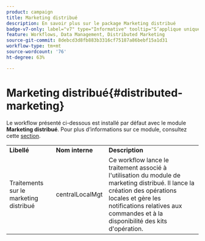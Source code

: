 ```yaml
---
product: campaign
title: Marketing distribué
description: En savoir plus sur le package Marketing distribué
badge-v7-only: label="v7" type="Informative" tooltip="S’applique uniquement à Campaign Classic v7"
feature: Workflows, Data Management, Distributed Marketing
source-git-commit: 8debcd3d8fb883b3316cf75187a86bebf15a1d31
workflow-type: tm+mt
source-wordcount: '76'
ht-degree: 63%

---
```



# Marketing distribué{#distributed-marketing}



Le workflow présenté ci-dessous est installé par défaut avec le module **Marketing distribué**. Pour plus d’informations sur ce module, consultez cette [section](../../distributed/using/about-distributed-marketing.md).

<table> 
 <tbody> 
  <tr> 
   <td> <strong>Libellé</strong><br /> </td> 
   <td> <strong>Nom interne</strong><br /> </td> 
   <td> <strong>Description</strong><br /> </td> 
  </tr> 
  <tr> 
   <td> <span class="uicontrol">Traitements sur le marketing distribué</span> <br /> </td> 
   <td> <span class="uicontrol">centralLocalMgt</span> <br /> </td> 
   <td> Ce workflow lance le traitement associé à l'utilisation du module de marketing distribué. Il lance la création des opérations locales et gère les notifications relatives aux commandes et à la disponibilité des kits d'opération.<br /> </td> 
  </tr> 
 </tbody> 
</table>

